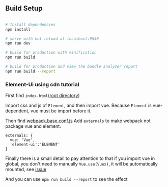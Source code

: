 ## Build Setup

``` bash

# Install dependencies
npm install

# serve with hot reload at localhost:9530
npm run dev

# build for production with minification
npm run build

# build for production and view the bundle analyzer report
npm run build --report
```

### Element-Ui using cdn tutorial
First find `index.html`([root directory](https://github.com/PanJiaChen/vueAdmin-template/blob/element-ui-cdn/index.html))

Import css and js of `Element`, and then import vue. Because `Element` is vue-dependent, vue must be import before it.

Then find [webpack.base.conf.js](https://github.com/PanJiaChen/vueAdmin-template/blob/element-ui-cdn/build/webpack.base.conf.js)
Add `externals` to make webpack not package vue and element.

```
externals: {
  vue: 'Vue',
  'element-ui':'ELEMENT'
}
```

Finally there is a small detail to pay attention to that if you import vue in global, you don't need to manually `Vue.use(Vuex)`, it will be automatically mounted, see
 [issue](https://github.com/vuejs/vuex/issues/731)

And you can use `npm run build --report` to see the effect
